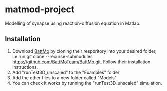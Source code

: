 # matmod-project
Modelling of synapse using reaction-diffusion equation in Matlab.

## Installation
1. Download <a href="https://github.com/BattMoTeam/BattMo">BattMo</a> by cloning their resporitory into your desired folder, i.e run git clone --recurse-submodules https://github.com/BattMoTeam/BattMo.git. Follow their installation instructions.
2. Add "runTest3D_unscaled" to the "Examples" folder
3. Add the other files to a new folder called "Models"
4. You can check it works by running the "runTest3D_unscaled" simulation.

